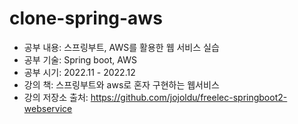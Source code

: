 # clone-spring-aws

- 공부 내용: 스프링부트, AWS를 활용한 웹 서비스 실습
- 공부 기술: Spring boot, AWS
- 공부 시기: 2022.11 - 2022.12
- 강의 책: 스프링부트와 aws로 혼자 구현하는 웹서비스
- 강의 저장소 출처: https://github.com/jojoldu/freelec-springboot2-webservice
